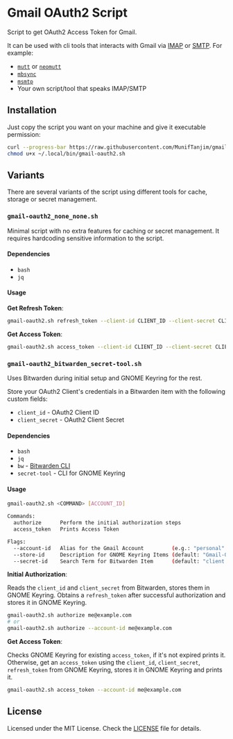 # Gmail OAuth2 Script

Script to get OAuth2 Access Token for Gmail.

It can be used with cli tools that interacts with Gmail via
[IMAP](https://tools.ietf.org/html/rfc3501) or [SMTP](https://tools.ietf.org/html/rfc5321).
For example:

- [`mutt`](http://www.mutt.org/) or [`neomutt`](https://neomutt.org/)
- [`mbsync`](https://isync.sourceforge.io/)
- [`msmtp`](https://marlam.de/msmtp/)
- Your own script/tool that speaks IMAP/SMTP

## Installation

Just copy the script you want on your machine and give it executable permission:

```sh
curl --progress-bar https://raw.githubusercontent.com/MunifTanjim/gmail-oauth2-script/main/gmail-oauth2_none_none.sh -o ~/.local/bin/gmail-oauth2.sh
chmod u+x ~/.local/bin/gmail-oauth2.sh
```

## Variants

There are several variants of the script using different tools for cache, storage or secret management.

### `gmail-oauth2_none_none.sh`

Minimal script with no extra features for caching or secret management.
It requires hardcoding sensitive information to the script.

#### Dependencies

- `bash`
- `jq`

#### Usage

**Get Refresh Token**:

```sh
gmail-oauth2.sh refresh_token --client-id CLIENT_ID --client-secret CLIENT_SECRET
```

**Get Access Token**:

```sh
gmail-oauth2.sh access_token --client-id CLIENT_ID --client-secret CLIENT_SECRET --refresh_token REFRESH_TOKEN
```

### `gmail-oauth2_bitwarden_secret-tool.sh`

Uses Bitwarden during initial setup and GNOME Keyring for the rest.

Store your OAuth2 Client's credentials in a Bitwarden item with the following custom fields:

- `client_id` - OAuth2 Client ID
- `client_secret` - OAuth2 Client Secret

#### Dependencies

- `bash`
- `jq`
- `bw` - [Bitwarden CLI](https://github.com/bitwarden/cli)
- `secret-tool` - CLI for GNOME Keyring

#### Usage

```sh
gmail-oauth2.sh <COMMAND> [ACCOUNT_ID]

Commands:
  authorize      Perform the initial authorization steps
  access_token   Prints Access Token

Flags:
  --account-id   Alias for the Gmail Account         (e.g.: "personal" or "me@example.com")
  --store-id     Description for GNOME Keyring Items (default: "Gmail-OAuth2-Script")
  --secret-id    Search Term for Bitwarden Item      (default: "client.oauth2.com.google.mail")
```

**Initial Authorization**:

Reads the `client_id` and `client_secret` from Bitwarden, stores them in GNOME Keyring.
Obtains a `refresh_token` after successful authorization and stores it in GNOME Keyring.

```sh
gmail-oauth2.sh authorize me@example.com
# or
gmail-oauth2.sh authorize --account-id me@example.com
```

**Get Access Token**:

Checks GNOME Keyring for existing `access_token`, if it's not expired prints it.
Otherwise, get an `access_token` using the `client_id`, `client_secret`, `refresh_token` from GNOME Keyring,
stores it in GNOME Keyring and prints it.

```sh
gmail-oauth2.sh access_token --account-id me@example.com
```

## License

Licensed under the MIT License. Check the [LICENSE](./LICENSE) file for details.
